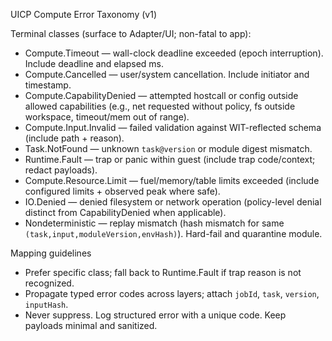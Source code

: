 UICP Compute Error Taxonomy (v1)

Terminal classes (surface to Adapter/UI; non-fatal to app):

- Compute.Timeout — wall-clock deadline exceeded (epoch interruption). Include deadline and elapsed ms.
- Compute.Cancelled — user/system cancellation. Include initiator and timestamp.
- Compute.CapabilityDenied — attempted hostcall or config outside allowed capabilities (e.g., net requested without policy, fs outside workspace, timeout/mem out of range).
- Compute.Input.Invalid — failed validation against WIT-reflected schema (include path + reason).
- Task.NotFound — unknown `task@version` or module digest mismatch.
- Runtime.Fault — trap or panic within guest (include trap code/context; redact payloads).
- Compute.Resource.Limit — fuel/memory/table limits exceeded (include configured limits + observed peak where safe).
- IO.Denied — denied filesystem or network operation (policy-level denial distinct from CapabilityDenied when applicable).
- Nondeterministic — replay mismatch (hash mismatch for same `(task,input,moduleVersion,envHash)`). Hard-fail and quarantine module.

Mapping guidelines

- Prefer specific class; fall back to Runtime.Fault if trap reason is not recognized.
- Propagate typed error codes across layers; attach `jobId`, `task`, `version`, `inputHash`.
- Never suppress. Log structured error with a unique code. Keep payloads minimal and sanitized.
